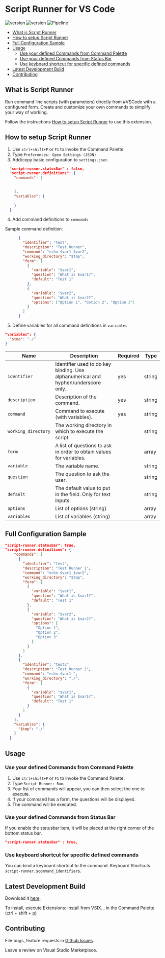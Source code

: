 <h1>Script Runner for VS Code</h1>

![version](https://vsmarketplacebadge.apphb.com/version/easterapps.script-runner.svg)
![version](https://vsmarketplacebadge.apphb.com/rating-star/easterapps.script-runner.svg)
![Pipeline](https://github.com/easterapps/vscode-script-runner/workflows/Node.js%20CI/badge.svg)


- [What is Script Runner](#what-is-script-runner)
- [How to setup Script Runner](#how-to-setup-script-runner)
- [Full Configuration Sample](#full-configuration-sample)
- [Usage](#usage)
  - [Use your defined Commands from Command Palette](#use-your-defined-commands-from-command-palette)
  - [Use your defined Commands from Status Bar](#use-your-defined-commands-from-status-bar)
  - [Use keyboard shortcut for specific defined commands](#use-keyboard-shortcut-for-specific-defined-commands)
- [Latest Development Build](#latest-development-build)
- [Contributing](#contributing)

## What is Script Runner

Run command line scripts (with parameters) directly from #VSCode with a configured form. 
Create and customize your own commands to simplify your way of working.



Follow the instructions [How to setup Script Runner](#how-to-setup-script-runner) to use this extension.



## How to setup Script Runner

1. Use `ctrl+shift+P` or `F1` to invoke the Command Palette
2. Type `Preferences: Open Settings (JSON)`
3. Add/copy basic configuration to ``settings.json``


```json
  "script-runner.statusBar" : false,
  "script-runner.definitions": {
    "commands": [
      
      
    ],
    "variables": {
  
    }
  }
   ```

4. Add command definitions to ``commands``

Sample command definition:
```json 
      {
        "identifier": "test",
        "description": "Test Runner",
        "command": "echo $var1 $var2",
        "working_directory": "$tmp",
        "form": [
          {
            "variable": "$var1",
            "question": "What is $var1?",
            "default": "Test 1"
          },
          {
            "variable": "$var2",
            "question": "What is $var2?",
            "options": ["Option 1", "Option 2", "Option 3"]
          }
        ]
      }
```


5. Define variables for all command definitions in ``variables``
```json
"variables": {
  "$tmp": "./"
}
```


| Name                  | Description                                                                       | Required | Type   |
| --------------------- | --------------------------------------------------------------------------------- | -------- | ------ |
| ``identifier``        | Identifier used to do key binding. Use alphanumerical and hyphen/underscore only. | yes      | string |
| ``description``       | Description of the command.                                                       | yes      | string |
| ``command``           | Command to execute (with variables).                                              | yes      | string |
| ``working_directory`` | The working directory in which to execute the script.                             |          | string |
| ``form``              | A list of questions to ask in order to obtain values for variables.               |          | array  |
| ``variable``          | The variable name.                                                                |          | string |
| ``question``          | The question to ask the user.                                                     |          | string |
| ``default``           | The default value to put in the field. Only for text inputs.                      |          | string |
| ``options``           | List of options (string)                                                          |          | array  |
| ``variables``         | List of variables (string)                                                        |          | array  |

## Full Configuration Sample

```json
"script-runner.statusBar": true,
"script-runner.definitions": {
    "commands": [
      {
        "identifier": "test",
        "description": "Test Runner 1",
        "command": "echo $var1 $var2",
        "working_directory": "$tmp",
        "form": [
          {
            "variable": "$var1",
            "question": "What is $var1?",
            "default": "Test 1"
          },
          {
            "variable": "$var2",
            "question": "What is $var2?",
            "options": [
              "Option 1",
              "Option 2",
              "Option 3"
            ]
          }
        ]
      },
      {
        "identifier": "test2",
        "description": "Test Runner 2",
        "command": "echo $var1 ",
        "working_directory": "./",
        "form": [
          {
            "variable": "$var1",
            "question": "What is $var1?",
            "default": "Test 1"
          }
        ]
      }
    ],
    "variables": {
      "$tmp": "./"
    }
  }

```


## Usage 
### Use your defined Commands from Command Palette
1. Use `ctrl+shift+P` or `F1` to invoke the Command Palette.
2. Type `Script Runner: Run`.
3. Your list of commands will appear, you can then select the one to execute.
4. If your command has a form, the questions will be displayed.
5. The command will be executed.


### Use your defined Commands from Status Bar
If you enable the statusbar item, it will be placed at the right corner of the bottom status bar.
```json
"script-runner.statusBar" : true,
```

### Use keyboard shortcut for specific defined commands
You can bind a keyboard shortcut to the command. Keyboard Shortcuts `script-runner.$command_identifier$`.

## Latest Development Build
Download it [here]([https://link](https://github.com/easterapps/vscode-script-runner)).

To install, execute Extensions: Install from VSIX... in the Command Palette (ctrl + shift + p)

## Contributing
File bugs, feature requests in [Github Issues]([https://link](https://github.com/easterapps/vscode-script-runner/issues)).

Leave a review on Visual Studio Marketplace.